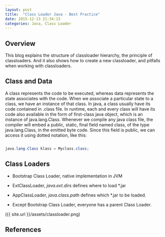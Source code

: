```yaml
---
layout: post
title:  "Class Loader Java - Best Practice"
date: 2015-12-13 21:34:13
categories: Java, Class Loader
---
```


## Overview
This blog explains the structure of classloader hierarchy, the principle of classloaders. And it also shows how to create a new classloader, and pitfalls when working with classloaders.

## Class and Data
A class represents the code to be executed, whereas data represents the state associates with the code. 
When we associate a particular state to a class, we have an instance of that class.
In java, a class usually have its code contained in .class file. In runtime, each and every class will have its code also available in the form of first-class java object, which is an instance of java.lang.Class. 
Whenever we compile any java class file, the compiler will embed a public, static, final field named class, of the type java.lang.Class, in the emitted byte code. Since this field is public, we can access it using dotted notation, like this:

```java

java.lang.Class klass = Myclass.class;

```

## Class Loaders

- Bootstrap Class Loader, native implementation in JVM

- ExtClassLoader, _java.ext.dirs_ defines where to load *.jar

- AppClassLoader, _java.class.path_ defines which *.jar to be loaded.

- Except Bootstrap Class Loader, everyone has a parent Class Loader.

({{ site.url }}/assets/classloader.png)


## References
